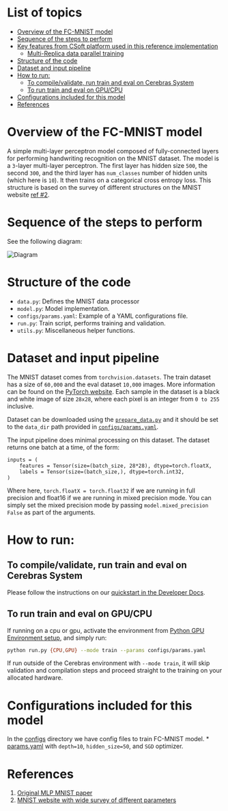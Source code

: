 # List of topics

- [Overview of the FC-MNIST model](#overview-of-the-fc-mnist-model)
- [Sequence of the steps to perform](#sequence-of-the-steps-to-perform)
- [Key features from CSoft platform used in this reference implementation](#key-features-from-csoft-platform-used-in-this-reference-implementation)
  - [Multi-Replica data parallel training](#multi-replica-data-parallel-training)
- [Structure of the code](#structure-of-the-code)
- [Dataset and input pipeline](#dataset-and-input-pipeline)
- [How to run:](#how-to-run)
  - [To compile/validate, run train and eval on Cerebras System](#to-compilevalidate-run-train-and-eval-on-cerebras-system)
  - [To run train and eval on GPU/CPU](#to-run-train-and-eval-on-gpucpu)
- [Configurations included for this model](#configurations-included-for-this-model)
- [References](#references)

# Overview of the FC-MNIST model

A simple multi-layer perceptron model composed of fully-connected layers
for performing handwriting recognition on the MNIST dataset.
The model is a `3`-layer multi-layer perceptron. The first layer has hidden
size `500`, the second `300`, and the third layer has `num_classes` number of
hidden units (which here is `10`). It then trains on a categorical cross entropy
loss. This structure is based on the survey of different structures on the
MNIST website [ref #2](#references).

# Sequence of the steps to perform
See the following diagram:

![Diagram](../images/torch_fcmnist.png)

# Structure of the code
* `data.py`: Defines the MNIST data processor
* `model.py`: Model implementation. 
* `configs/params.yaml`: Example of a YAML configurations file.
* `run.py`: Train script, performs training and validation.
* `utils.py`: Miscellaneous helper functions.

# Dataset and input pipeline

The MNIST dataset comes from `torchvision.datasets`. The train dataset
has a size of `60,000` and the eval dataset `10,000` images.
More information can be found on the
[PyTorch website](https://pytorch.org/vision/0.8/datasets.html#mnist).
Each sample in the dataset is a black and white image of size `28x28`, where
each pixel is an integer from `0 to 255` inclusive.

Dataset can be downloaded using the [`prepare_data.py`](prepare_data.py) and it should be set to the `data_dir` path provided in [`configs/params.yaml`](./configs/params.yaml). <br />

The input pipeline does minimal processing on this dataset. The dataset returns one batch at a time, of the form:
```
inputs = (
    features = Tensor(size=(batch_size, 28*28), dtype=torch.floatX,
    labels = Tensor(size=(batch_size,), dtype=torch.int32,
)
```
Where here, `torch.floatX = torch.float32` if we are running in full precision and float16 if we are running in mixed precision mode. You can simply set the mixed precision mode by passing `model.mixed_precision False` as part of the arguments.

# How to run:

## To compile/validate, run train and eval on Cerebras System

Please follow the instructions on our [quickstart in the Developer Docs](https://docs.cerebras.net/en/latest/wsc/getting-started/cs-appliance.html).

## To run train and eval on GPU/CPU

If running on a cpu or gpu, activate the environment from [Python GPU Environment setup](../../../../../PYTHON-SETUP.md), and simply run:

```bash
python run.py {CPU,GPU} --mode train --params configs/params.yaml
```

If run outside of the Cerebras environment with `--mode train`, it will skip validation and compilation steps and proceed straight to the training on your allocated hardware.


# Configurations included for this model
In the [configs](./configs/) directory we have config files to train FC-MNIST model.
    * [params.yaml](./configs/params.yaml) with `depth=10`, `hidden_size=50`, and `SGD` optimizer.

# References

1. [Original MLP MNIST paper](http://yann.lecun.com/exdb/publis/pdf/lecun-98.pdf)
2. [MNIST website with wide survey of different parameters](
    http://yann.lecun.com/exdb/mnist/)
